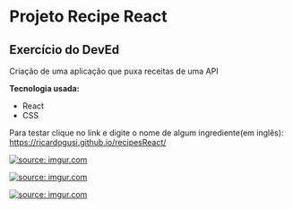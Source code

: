 <h1>
Projeto Recipe React 
</h1>
<h2>
Exercício do DevEd
</h2>

Criação de uma aplicação que puxa receitas de uma API

**Tecnologia usada:**
* React
* CSS

Para testar clique no link e digite o nome de algum ingrediente(em inglês): https://ricardogusi.github.io/recipesReact/


<a href="https://imgur.com/F2dGU7H"><img src="https://i.imgur.com/F2dGU7H.png" title="source: imgur.com" /></a>

<a href="https://imgur.com/nO4y4KG"><img src="https://i.imgur.com/nO4y4KG.png" title="source: imgur.com" /></a>

<a href="https://imgur.com/w314T7m"><img src="https://i.imgur.com/w314T7m.png" title="source: imgur.com" /></a>
